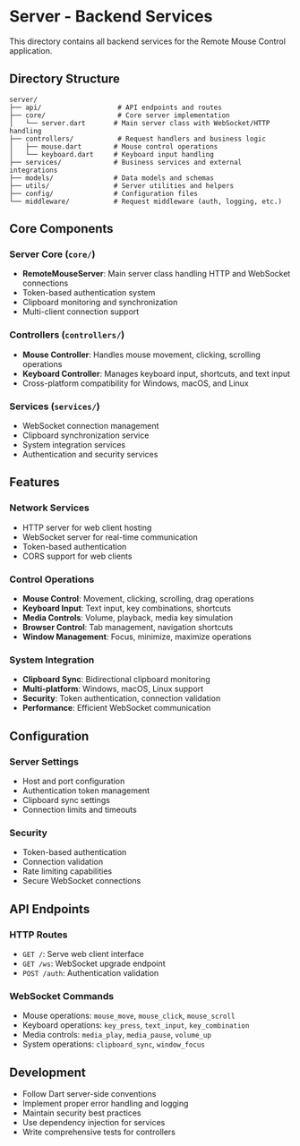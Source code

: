 # Server - Backend Services

This directory contains all backend services for the Remote Mouse Control application.

## Directory Structure

```
server/
├── api/                   # API endpoints and routes
├── core/                  # Core server implementation
│   └── server.dart       # Main server class with WebSocket/HTTP handling
├── controllers/           # Request handlers and business logic
│   ├── mouse.dart        # Mouse control operations
│   └── keyboard.dart     # Keyboard input handling
├── services/             # Business services and external integrations
├── models/               # Data models and schemas
├── utils/                # Server utilities and helpers
├── config/               # Configuration files
└── middleware/           # Request middleware (auth, logging, etc.)
```

## Core Components

### Server Core (`core/`)
- **RemoteMouseServer**: Main server class handling HTTP and WebSocket connections
- Token-based authentication system
- Clipboard monitoring and synchronization
- Multi-client connection support

### Controllers (`controllers/`)
- **Mouse Controller**: Handles mouse movement, clicking, scrolling operations
- **Keyboard Controller**: Manages keyboard input, shortcuts, and text input
- Cross-platform compatibility for Windows, macOS, and Linux

### Services (`services/`)
- WebSocket connection management
- Clipboard synchronization service
- System integration services
- Authentication and security services

## Features

### Network Services
- HTTP server for web client hosting
- WebSocket server for real-time communication
- Token-based authentication
- CORS support for web clients

### Control Operations
- **Mouse Control**: Movement, clicking, scrolling, drag operations
- **Keyboard Input**: Text input, key combinations, shortcuts
- **Media Controls**: Volume, playback, media key simulation
- **Browser Control**: Tab management, navigation shortcuts
- **Window Management**: Focus, minimize, maximize operations

### System Integration
- **Clipboard Sync**: Bidirectional clipboard monitoring
- **Multi-platform**: Windows, macOS, Linux support
- **Security**: Token authentication, connection validation
- **Performance**: Efficient WebSocket communication

## Configuration

### Server Settings
- Host and port configuration
- Authentication token management
- Clipboard sync settings
- Connection limits and timeouts

### Security
- Token-based authentication
- Connection validation
- Rate limiting capabilities
- Secure WebSocket connections

## API Endpoints

### HTTP Routes
- `GET /`: Serve web client interface
- `GET /ws`: WebSocket upgrade endpoint
- `POST /auth`: Authentication validation

### WebSocket Commands
- Mouse operations: `mouse_move`, `mouse_click`, `mouse_scroll`
- Keyboard operations: `key_press`, `text_input`, `key_combination`
- Media controls: `media_play`, `media_pause`, `volume_up`
- System operations: `clipboard_sync`, `window_focus`

## Development

- Follow Dart server-side conventions
- Implement proper error handling and logging
- Maintain security best practices
- Use dependency injection for services
- Write comprehensive tests for controllers